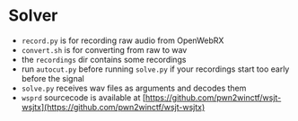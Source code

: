 # Solver

* `record.py` is for recording raw audio from OpenWebRX
* `convert.sh` is for converting from raw to wav
* the `recordings` dir contains some recordings
* run `autocut.py` before running `solve.py` if your recordings start too early before the signal
* `solve.py` receives wav files as arguments and decodes them
* `wsprd` sourcecode is available at [https://github.com/pwn2winctf/wsjt-wsjtx](https://github.com/pwn2winctf/wsjt-wsjtx)
